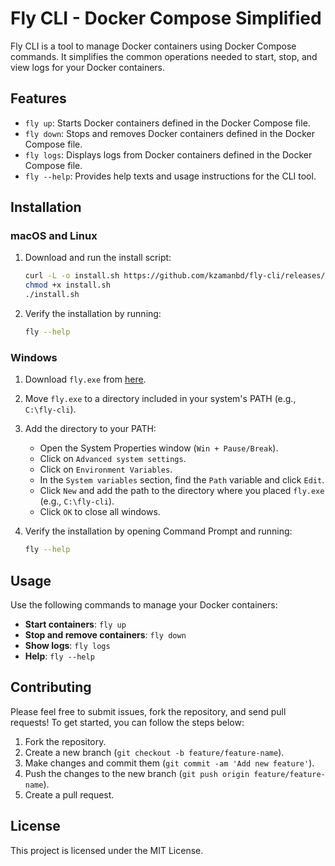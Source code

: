 # Fly CLI - Docker Compose Simplified

Fly CLI is a tool to manage Docker containers using Docker Compose commands. It simplifies the common operations needed to start, stop, and view logs for your Docker containers.

## Features

- `fly up`: Starts Docker containers defined in the Docker Compose file.
- `fly down`: Stops and removes Docker containers defined in the Docker Compose file.
- `fly logs`: Displays logs from Docker containers defined in the Docker Compose file.
- `fly --help`: Provides help texts and usage instructions for the CLI tool.

## Installation

### macOS and Linux

1. Download and run the install script:

    ```sh
    curl -L -o install.sh https://github.com/kzamanbd/fly-cli/releases/download/v1.0.0/install.sh
    chmod +x install.sh
    ./install.sh
    ```

2. Verify the installation by running:

    ```sh
    fly --help
    ```

### Windows

1. Download `fly.exe` from [here](https://github.com/kzamanbd/fly-cli/releases/download/v1.0.0/fly.exe).
2. Move `fly.exe` to a directory included in your system's PATH (e.g., `C:\fly-cli`).

3. Add the directory to your PATH:

    - Open the System Properties window (`Win + Pause/Break`).
    - Click on `Advanced system settings`.
    - Click on `Environment Variables`.
    - In the `System variables` section, find the `Path` variable and click `Edit`.
    - Click `New` and add the path to the directory where you placed `fly.exe` (e.g., `C:\fly-cli`).
    - Click `OK` to close all windows.

4. Verify the installation by opening Command Prompt and running:

    ```sh
    fly --help
    ```

## Usage

Use the following commands to manage your Docker containers:

- **Start containers**: `fly up`
- **Stop and remove containers**: `fly down`
- **Show logs**: `fly logs`
- **Help**: `fly --help`

## Contributing

Please feel free to submit issues, fork the repository, and send pull requests! To get started, you can follow the steps below:

1. Fork the repository.
2. Create a new branch (`git checkout -b feature/feature-name`).
3. Make changes and commit them (`git commit -am 'Add new feature'`).
4. Push the changes to the new branch (`git push origin feature/feature-name`).
5. Create a pull request.

## License

This project is licensed under the MIT License.
